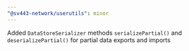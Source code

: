 ```yaml
---
"@sv443-network/userutils": minor
---
```


Added `DataStoreSerializer` methods `serializePartial()` and `deserializePartial()` for partial data exports and imports
